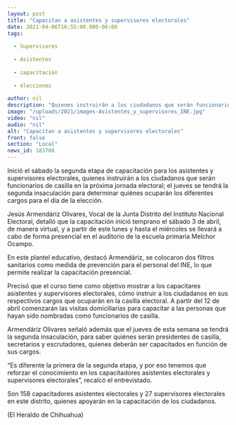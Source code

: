```yaml
---
layout: post
title: "Capacitan a asistentes y supervisores electorales"
date: 2021-04-06T16:55:00.000-06:00
tags:
  
  - Supervisores
  
  - Asistentes
  
  - capacitación
  
  - elecciones
  
author: nil
description: "Quienes instruirán a los ciudadanos que serán funcionarios de casilla en la próxima jornada electoral"
image: "/uploads/2021/images-Asistentes_y_supervisores_INE.jpg"
video: "nil"
audio: "nil"
alt: "Capacitan a asistentes y supervisores electorales"
front: false
section: "Local"
news_id: 183708
---
```


Inició el sábado la segunda etapa de capacitación para los asistentes y supervisores electorales, quienes instruirán a los ciudadanos que serán funcionarios de casilla en la próxima jornada electoral; el jueves se tendrá la segunda insaculación para determinar quiénes ocuparán los diferentes cargos para el día de la elección.

Jesús Armendáriz Olivares, Vocal de la Junta Distrito del Instituto Nacional Electoral, detalló que la capacitación inició temprano el sábado 3 de abril, de manera virtual, y a partir de este lunes y hasta el miércoles se llevará a cabo de forma presencial en el auditorio de la escuela primaria Melchor Ocampo.

En este plantel educativo, destacó Armendáriz, se colocaron dos filtros sanitarios como medida de prevención para el personal del INE, lo que permite realizar la capacitación presencial.

Precisó que el curso tiene como objetivo mostrar a los capacitares asistentes y supervisores electorales, cómo instruir a los ciudadanos en sus respectivos cargos que ocuparán en la casilla electoral. A partir del 12 de abril comenzarán las visitas domiciliarias para capacitar a las personas que hayan sido nombradas como funcionarios de casilla.

Armendáriz Olivares señaló además que el jueves de esta semana se tendrá la segunda insaculación, para saber quiénes serán presidentes de casilla, secretarios y escrutadores, quienes deberán ser capacitados en función de sus cargos.

“Es diferente la primera de la segunda etapa, y por eso tenemos que reforzar el conocimiento en los capacitadores asistentes electorales y supervisores electorales”, recalcó el entrevistado.

Son 158 capacitadores asistentes electorales y 27 supervisores electorales en este distrito, quienes apoyarán en la capacitación de los ciudadanos.

(El Heraldo de Chihuahua)